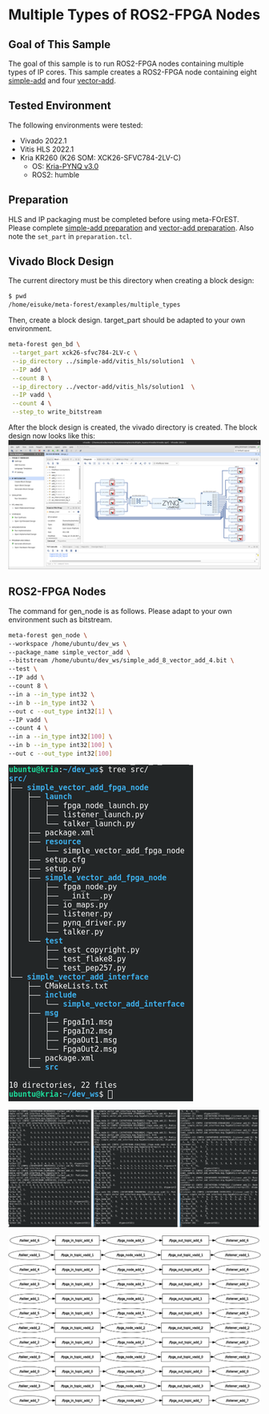 # Multiple Types of ROS2-FPGA Nodes
## Goal of This Sample
The goal of this sample is to run ROS2-FPGA nodes containing multiple types of IP cores. This sample creates a ROS2-FPGA node containing eight [simple-add](../simple-add/README.md) and four [vector-add](../vector-add/README.md).

## Tested Environment
The following environments were tested:
- Vivado 2022.1  
- Vitis HLS 2022.1  
- Kria KR260 (K26 SOM: XCK26-SFVC784-2LV-C)  
  - OS: [Kria-PYNQ v3.0](https://github.com/Xilinx/Kria-PYNQ/releases/tag/v3.0)  
  - ROS2: humble  
  
## Preparation
HLS and IP packaging must be completed before using meta-FOrEST. Please complete  [simple-add preparation](../simple-add/README.md) and [vector-add preparation](../vector-add/README.md). Also note the `set_part` in `preparation.tcl`.

## Vivado Block Design
The current directory must be this directory when creating a block design:
```bash
$ pwd
/home/eisuke/meta-forest/examples/multiple_types
```  
Then, create a block design. target_part should be adapted to your own environment.
```bash
meta-forest gen_bd \
 --target_part xck26-sfvc784-2LV-c \
 --ip_directory ../simple-add/vitis_hls/solution1  \
 --IP add \
 --count 8 \
 --ip_directory ../vector-add/vitis_hls/solution1  \
 --IP vadd \
 --count 4 \
 --step_to write_bitstream
```  

After the block design is created, the vivado directory is created. The block design now looks like this:  
![vivado_bd](./resources/vivado_bd.png)  

## ROS2-FPGA Nodes
The command for gen_node is as follows.
Please adapt to your own environment such as bitstream.
```bash
meta-forest gen_node \
--workspace /home/ubuntu/dev_ws \
--package_name simple_vector_add \
--bitstream /home/ubuntu/dev_ws/simple_add_8_vector_add_4.bit \
--test \
--IP add \
--count 8 \
--in a --in_type int32 \
--in b --in_type int32 \
--out c --out_type int32[1] \
--IP vadd \
--count 4 \
--in a --in_type int32[100] \
--in b --in_type int32[100] \
--out c --out_type int32[100]
```

![dev_ws](./resources/dev_ws_tree.png)
  

![nodes](./resources/nodes.png)   
  
![rosgraph](./resources/rosgraph.png)

